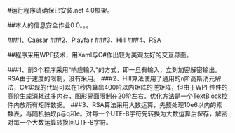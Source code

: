 #运行程序请确保已安装.net 4.0框架。

##本人的信息安全作业0 0。。。

###1、Caesar
###2、Playfair
###3、Hill
###4、RSA

##程序采用WPF技术，用Xaml与C#作出较为美观友好的交互界面。

###1、前3个程序采用“响应输入”的方式，即一旦有输入，立刻加密解密输出。RSA由于速度的限制，没有采用。
###2、Hill算法使用了通用的n阶高斯消元解法，C#实现的代码可以在1秒内算出400阶以内矩阵的逆矩阵，但由于WPF控件的高阶生成消耗过多内存，图形界面限制在20阶左右。优化方法是一个TextBlock控件内放所有矩阵数据。
###3、RSA算法采用大数运算，先预处理10e6以内的素数表，再随机抽取p与q和e。对每一个UTF-8字符先转换为大数运算后保存，解密对每一个大数运算转换回UTF-8字符。
